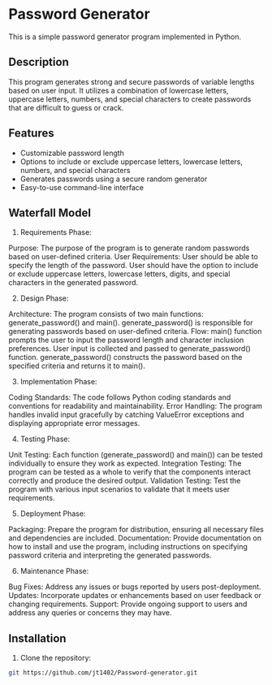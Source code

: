 # Password Generator

This is a simple password generator program implemented in Python.

## Description

This program generates strong and secure passwords of variable lengths based on user input. It utilizes a combination of lowercase letters, uppercase letters, numbers, and special characters to create passwords that are difficult to guess or crack.

## Features

- Customizable password length
- Options to include or exclude uppercase letters, lowercase letters, numbers, and special characters
- Generates passwords using a secure random generator
- Easy-to-use command-line interface

## Waterfall Model
 
1. Requirements Phase:

Purpose: The purpose of the program is to generate random passwords based on user-defined criteria.
User Requirements:
User should be able to specify the length of the password.
User should have the option to include or exclude uppercase letters, lowercase letters, digits, and special characters in the generated password.

2. Design Phase:

Architecture:
The program consists of two main functions: generate_password() and main().
generate_password() is responsible for generating passwords based on user-defined criteria.
Flow:
main() function prompts the user to input the password length and character inclusion preferences.
User input is collected and passed to generate_password() function.
generate_password() constructs the password based on the specified criteria and returns it to main().

3. Implementation Phase:

Coding Standards: The code follows Python coding standards and conventions for readability and maintainability.
Error Handling: The program handles invalid input gracefully by catching ValueError exceptions and displaying appropriate error messages.

4. Testing Phase:

Unit Testing: Each function (generate_password() and main()) can be tested individually to ensure they work as expected.
Integration Testing: The program can be tested as a whole to verify that the components interact correctly and produce the desired output.
Validation Testing: Test the program with various input scenarios to validate that it meets user requirements.

5. Deployment Phase:

Packaging: Prepare the program for distribution, ensuring all necessary files and dependencies are included.
Documentation: Provide documentation on how to install and use the program, including instructions on specifying password criteria and interpreting the generated passwords.

6. Maintenance Phase:

Bug Fixes: Address any issues or bugs reported by users post-deployment.
Updates: Incorporate updates or enhancements based on user feedback or changing requirements.
Support: Provide ongoing support to users and address any queries or concerns they may have.


## Installation

1. Clone the repository:

```bash
git https://github.com/jt1402/Password-generator.git 
